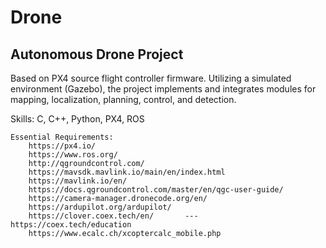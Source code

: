 # Drone

## Autonomous Drone Project

Based on PX4 source flight controller firmware. Utilizing a simulated environment (Gazebo), the project implements and integrates modules for mapping, localization, planning, control, and detection.

Skills: C, C++, Python, PX4, ROS

	Essential Requirements:
		https://px4.io/
		https://www.ros.org/
		http://qgroundcontrol.com/
		https://mavsdk.mavlink.io/main/en/index.html
		https://mavlink.io/en/
		https://docs.qgroundcontrol.com/master/en/qgc-user-guide/
		https://camera-manager.dronecode.org/en/
		https://ardupilot.org/ardupilot/
  		https://clover.coex.tech/en/       ---     https://coex.tech/education
		https://www.ecalc.ch/xcoptercalc_mobile.php
